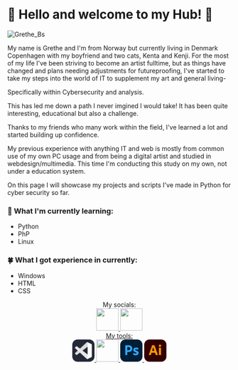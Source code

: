 # 🌸 Hello and welcome to my Hub! 🌸

![Grethe_Bs ](https://komarev.com/ghpvc/?username=GretheB90&color=blueviolet)

My name is Grethe and I'm from Norway but currently living in Denmark Copenhagen with my boyfriend and two cats, Kenta and Kenji.
For the most of my life I've been striving to become an artist fulltime, but as things have changed and plans needing adjustments for futureproofing,
I've started to take my steps into the world of IT to supplement my art and general living-

Specifically within Cybersecurity and analysis.

This has led me down a path I never imgined I would take!
It has been quite interesting, educational but also a challenge.

Thanks to my friends who many work within the field, I've learned a lot and started building up confidence.

My previous experience with anything IT and web is mostly from common use of my own PC usage and from being a digital artist and studied
in webdesign/multimedia. This time I'm conducting this study on my own, not under a education system.

On this page I will showcase my projects and scripts I've made in Python for cyber security so far.

### :seedling: What I'm currently learning:

- Python
- PhP
- Linux

### :four_leaf_clover: What I got experience in currently:

- Windows
- HTML
- CSS

<div align="center">
  My socials:
  
<div align="center">
  <a href="https://gretheb.dk/">
    <img src="https://file.garden/aCYZ-4JXQhkEOK6u/website-icon-294822.png" height="50" width="50" target="_blank" />
  <a href="https://bsky.app/profile/gretheb.dk">
    <img src="https://upload.wikimedia.org/wikipedia/commons/thumb/7/7a/Bluesky_Logo.svg/600px-Bluesky_Logo.svg.png" height="50" width="50" target="_blank" />    
</div>

<div align="center"> 
My tools:

<div align="center">
  <img src="https://github.com/tandpfun/skill-icons/raw/main/icons/VSCode-Dark.svg" height="50" width="50" target="_blank" />
  <img src="https://github.com/tandpfun/skill-icons/raw/main/icons/Windows-Dark.svg" height="50" width="50" target="_blank" />
  <img src="https://github.com/tandpfun/skill-icons/raw/main/icons/Photoshop.svg" height="50" width="50" target="_blank" />
  <img src="https://github.com/tandpfun/skill-icons/raw/main/icons/Illustrator.svg" height="50" width="50" target="_blank" />
</div>

